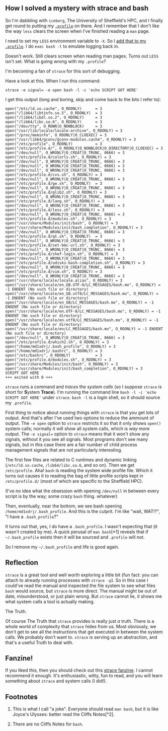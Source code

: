 <!--
.. title: Fun with strace
.. author: David Jones
.. slug: fun-with-strace
.. date: 2016-05-23 10:26:51 UTC+01:00
.. tags: 
.. category: 
.. link: 
.. description: 
.. type: text
-->

## How I solved a mystery with strace and bash

So I'm dabbling with `iceberg`, The University of Sheffield's HPC, and
I finally get round to putting my [`.profile`](https://github.com/drj11/dot) on there.
And I remember that I don't like
the way `less` clears the screen when I've finished reading a `man` page.

I need to set my `LESS` environment variable to `-X`.
So I [add that to my `.profile`](https://github.com/drj11/dot/commit/7d097ba875e2cca186b8d659d3510c2af5c8df1b).
I do `exec bash -l` to emulate logging back in.

Doesn't work.
Still clears screen when reading man pages.
Turns out `LESS` isn't set.
What is going wrong with my `.profile`?

I'm becoming a fan of `strace` for this sort of debugging.

Have a look at this. When I run this command:

```
strace -e signal= -e open bash -l -c 'echo SCRIPT GOT HERE'
```
I get this output (long and boring, skip and come back to the
bits I refer to):
```
open("/etc/ld.so.cache", O_RDONLY)      = 3
open("/lib64/libtinfo.so.5", O_RDONLY)  = 3
open("/lib64/libdl.so.2", O_RDONLY)     = 3
open("/lib64/libc.so.6", O_RDONLY)      = 3
open("/dev/tty", O_RDWR|O_NONBLOCK)     = 3
open("/usr/lib/locale/locale-archive", O_RDONLY) = 3
open("/proc/meminfo", O_RDONLY|O_CLOEXEC) = 3
open("/usr/lib64/gconv/gconv-modules.cache", O_RDONLY) = 3
open("/etc/profile", O_RDONLY)          = 3
open("/etc/profile.d/", O_RDONLY|O_NONBLOCK|O_DIRECTORY|O_CLOEXEC) = 3
open("/dev/null", O_WRONLY|O_CREAT|O_TRUNC, 0666) = 3
open("/etc/profile.d/colorls.sh", O_RDONLY) = 3
open("/dev/null", O_WRONLY|O_CREAT|O_TRUNC, 0666) = 3
open("/dev/null", O_WRONLY|O_CREAT|O_TRUNC, 0666) = 3
open("/dev/null", O_WRONLY|O_CREAT|O_TRUNC, 0666) = 3
open("/etc/profile.d/cvs.sh", O_RDONLY) = 3
open("/dev/null", O_WRONLY|O_CREAT|O_TRUNC, 0666) = 3
open("/etc/profile.d/ge.sh", O_RDONLY)  = 3
open("/dev/null", O_WRONLY|O_CREAT|O_TRUNC, 0666) = 3
open("/etc/profile.d/glib2.sh", O_RDONLY) = 3
open("/dev/null", O_WRONLY|O_CREAT|O_TRUNC, 0666) = 3
open("/etc/profile.d/lang.sh", O_RDONLY) = 3
open("/dev/null", O_WRONLY|O_CREAT|O_TRUNC, 0666) = 3
open("/etc/profile.d/less.sh", O_RDONLY) = 3
open("/dev/null", O_WRONLY|O_CREAT|O_TRUNC, 0666) = 3
open("/etc/profile.d/modules.sh", O_RDONLY) = 3
open("/usr/share/Modules/init/bash", O_RDONLY) = 3
open("/usr/share/Modules/init/bash_completion", O_RDONLY) = 3
open("/dev/null", O_WRONLY|O_CREAT|O_TRUNC, 0666) = 3
open("/etc/profile.d/qt.sh", O_RDONLY)  = 3
open("/dev/null", O_WRONLY|O_CREAT|O_TRUNC, 0666) = 3
open("/etc/profile.d/set-bmc-url.sh", O_RDONLY) = 3
open("/dev/null", O_WRONLY|O_CREAT|O_TRUNC, 0666) = 3
open("/etc/profile.d/shef-login.sh", O_RDONLY) = 3
open("/dev/null", O_WRONLY|O_CREAT|O_TRUNC, 0666) = 3
open("/etc/profile.d/udisks-bash-completion.sh", O_RDONLY) = 3
open("/dev/null", O_WRONLY|O_CREAT|O_TRUNC, 0666) = 3
open("/etc/profile.d/vim.sh", O_RDONLY) = 3
open("/dev/null", O_WRONLY|O_CREAT|O_TRUNC, 0666) = 3
open("/usr/share/locale/locale.alias", O_RDONLY) = 3
open("/usr/share/locale/en_GB.UTF-8/LC_MESSAGES/bash.mo", O_RDONLY) = -1 ENOENT (No such file or directory)
open("/usr/share/locale/en_GB.utf8/LC_MESSAGES/bash.mo", O_RDONLY) = -1 ENOENT (No such file or directory)
open("/usr/share/locale/en_GB/LC_MESSAGES/bash.mo", O_RDONLY) = -1 ENOENT (No such file or directory)
open("/usr/share/locale/en.UTF-8/LC_MESSAGES/bash.mo", O_RDONLY) = -1 ENOENT (No such file or directory)
open("/usr/share/locale/en.utf8/LC_MESSAGES/bash.mo", O_RDONLY) = -1 ENOENT (No such file or directory)
open("/usr/share/locale/en/LC_MESSAGES/bash.mo", O_RDONLY) = -1 ENOENT (No such file or directory)
open("/dev/null", O_WRONLY|O_CREAT|O_TRUNC, 0666) = 3
open("/etc/profile.d/which2.sh", O_RDONLY) = 3
open("/home/md1xdrj/.bash_profile", O_RDONLY) = 3
open("/home/md1xdrj/.bashrc", O_RDONLY) = 3
open("/etc/bashrc", O_RDONLY)           = 3
open("/etc/profile.d/modules.sh", O_RDONLY) = 3
open("/usr/share/Modules/init/bash", O_RDONLY) = 3
open("/usr/share/Modules/init/bash_completion", O_RDONLY) = 3
SCRIPT GOT HERE
+++ exited with 0 +++
```

`strace` runs a command and *traces* the *system calls*
(so I suppose `strace` is short for **S**ystem **Trace**).
I'm running the command line `bash -l -c 'echo SCRIPT GOT HERE'` under `strace`.
`bash -l` is a *login* shell, so it should source my `.profile`.

First thing to notice about running things with `strace` is that you get lots of output.
And that's after I've used two options to reduce the ammount of output.
The `-e open` option to `strace` restricts it so that it only shows `open()` system calls;
normally it will show all system calls, which is _way_ more output.
The `-e signal=` option to `strace` means that it won't show any signals, without it you see all signals.
Most programs don't see many signals,
but in this case there are a fair number of child process management signals
that are not particularly interesting.

The first few files are related to C runtimes and dynamic linking (`/etc/ld.so.cache`, `/lib64/libc.so.6`, and so on).
Then we get `/etc/profile`. Aha!
`bash` is reading the system wide profile file.
Which it turns out causes it to reading the bag of little profile scripts kept in `/etc/profile.d/` (most of which are specific to the Sheffield HPC).

(I've no idea what the obsession with opening `/dev/null` in between every script is by the way; some crazy `bash` thing. whatever)

Then, eventually, near the bottom, we see bash opening `/home/md1xdrj/.bash_profile`.
And this is the culprit.
I'm like "wait, WAT!?", "I have a `.bash_profile`?"

It turns out that, yes, I do have a `.bash_profile`.
I wasn't expecting that (it wasn't created by me).
A quick perusal of `man bash`[\*1] reveals that
if `~/.bash_profile` exists then it will be sourced and `.profile` will not.

So I remove my `~/.bash_profile` and life is good again.

## Reflection

`strace` is a great tool and well worth exploring a little bit
(fun fact: you can attach to already running processes with `strace -p`).
So in this case I could've read the manual and inspected the file system to see what files `bash` would source,
but `strace` is more direct.
The manual might be out of date, misunderstood, or just plain wrong.
But `strace` cannot lie, it shows me what system calls a tool is actually making.

The Truth.

Of course The Truth that `strace` provides is really just _a_ truth.
There is a whole world of complexity that `strace` hides from us.
Most obviously, we don't get to see all the instructions
that get executed in between the system calls.
We probably don't want to.
`strace` is serving up an abstraction, and that's a useful Truth
to deal with.

## Fanzine!

If you liked this, then you should check out this [strace
fanzine](http://jvns.ca/blog/2015/04/14/strace-zine/).
I cannot recommend it enough.
It's enthusiastic, witty, fun to read, and you will learn
something about `strace` and system calls (I did!).


## Footnotes

1. This is what I call "a joke". Everyone should read `man bash`, but it is like Joyce's Ulysses: better read the Cliffs Notes[\*2].

2. There are no Cliffs Notes for `bash`.
